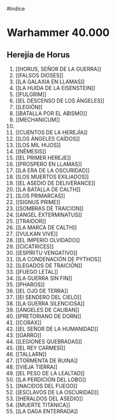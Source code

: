 #índice 
# Warhammer 40.000
## Herejía de Horus
 1.    [[HORUS, SEÑOR DE LA GUERRA]]
 2.    [[FALSOS DIOSES]]
 3.    [[LA GALAXIA EN LLAMAS]]
 4.    [[LA HUIDA DE LA EISENSTEIN]]
 5.    [[FULGRIM]]                    
 6.    [[EL DESCENSO DE LOS ÁNGELES]]
 7.    [[LEGIÓN]]
 8.    [[BATALLA POR EL ABISMO]]
 9.    [[MECHANICUM]]
 10. 
 11.   [[CUENTOS DE LA HEREJÍA]]
 12.   [[LOS ÁNGELES CAÍDOS]]
 13.   [[LOS MIL HIJOS]]
 14.   [[NÉMESIS]]
 15.   [[EL PRIMER HEREJE]]
 16.   [[PROSPERO EN LLAMAS]]
 17.   [[LA ERA DE LA OSCURIDAD]]
 18.   [[LOS MUERTOS EXILIADOS]]
 19.   [[EL ASEDIO DE DELIVERANCE]]
 20.   [[LA BATALLA DE CALTH]]
 21.   [[LOS PRIMARCAS]]
 22.   [[SIGNUS PRIME]]
 23.   [[SOMBRAS DE TRAICION]]
 24.   [[ANGEL EXTERMINATUS]]
 25.   [[TRAIDOR]]
 26.   [[LA MARCA DE CALTH]]
 27.   [[VULKAN VIVE]]
 28.   [[EL IMPERIO OLVIDADO]]
 29.   [[CICATRICES]]
 30.   [[ESPÍRITU VENGATIVO]]
 31.   [[LA CONDENACIÓN DE PYTHOS]]
 32.   [[LEGADOS DE TRAICIÓN]]
 33.   [[FUEGO LETAL]]
 34.   [[LA GUERRA SIN FIN]]
 35.   [[PHAROS]]
 36.   [[EL OJO DE TERRA]]
 37.   [[El SENDERO DEL CIELO]]
 38.   [[LA GUERRA SILENCIOSA]]
 39.   [[ÁNGELES DE CALIBAN]]
 40.   [[PRETORIANO DE DORN]]
 41.   [[CORAX]]
 42.   [[EL SEÑOR DE LA HUMANIDAD]]
 43.   [[GARRO]]
 44.   [[LEGIONES QUEBRADAS]]
 45.   [[EL REY CARMESÍ]]
 46.   [[TALLARN]]
 47.   [[TORMENTA DE RUINA]]
 48.   [[VIEJA TIERRA]]
 49.   [[EL PESO DE LA LEALTAD]]
 50.   [[LA PERDICIÓN DEL LOBO]]
 51.   [[NACIDOS DEL FUEGO]]
 52.   [[ESCLAVOS DE LA OSCURIDAD]]
 53.   [[HERALDOS DEL ASEDIO]]
 54.   [[MUERTE TITÁNICA]]
 55.   [[LA DAGA ENTERRADA]]
